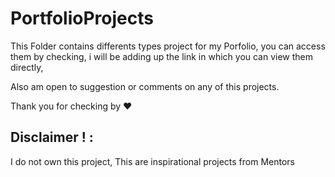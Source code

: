 # PortfolioProjects

This Folder contains differents types project for my Porfolio, you can access them by checking, i will be adding up the link in which you can view them directly,

Also am open to suggestion or comments on any of this projects.

Thank you for checking by &#9829;

## Disclaimer &#33; :
I do not own this project, This are inspirational projects from Mentors

